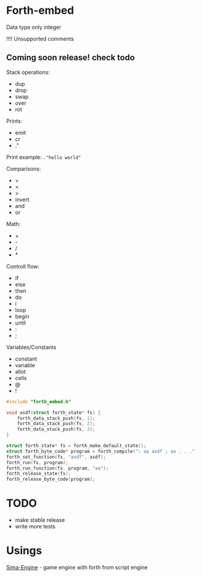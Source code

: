 # Forth-embed

Data type only integer

!!!! Unsupported comments
## Coming soon release! check todo


Stack operations:
- dup
- drop
- swap
- over
- rot

Prints:
- emit
- cr
- ."

Print example: ```."hello world"```

Сomparisons:
- =
- <
- \>
- invert
- and
- or

Math:
- \+
- \-
- /
- \*

 Controll flow:
 - if
 - else
 - then
 - do
 - i
 - loop
 - begin
 - until
 - :
 - ;

Variables/Constants
- constant
- variable
- allot
- cells
- @
- !


```C
#include "forth_embed.h"

void asdf(struct forth_state* fs) {
	forth_data_stack_push(fs, 1);
	forth_data_stack_push(fs, 2);
	forth_data_stack_push(fs, 3);
} 

struct forth_state* fs = forth_make_default_state();
struct forth_byte_code* program = forth_compile(": aa asdf ; aa . . .");
forth_set_function(fs, "asdf", asdf);
forth_run(fs, program);
forth_run_function(fs, program, "aa");
forth_release_state(fs);
forth_release_byte_code(program); 
```

# TODO
- make stable release
- write more tests

# Usings

[Sima-Engine](https://github.com/KorolevSoftware/Sima-Engine) - game engine with forth from script engine
